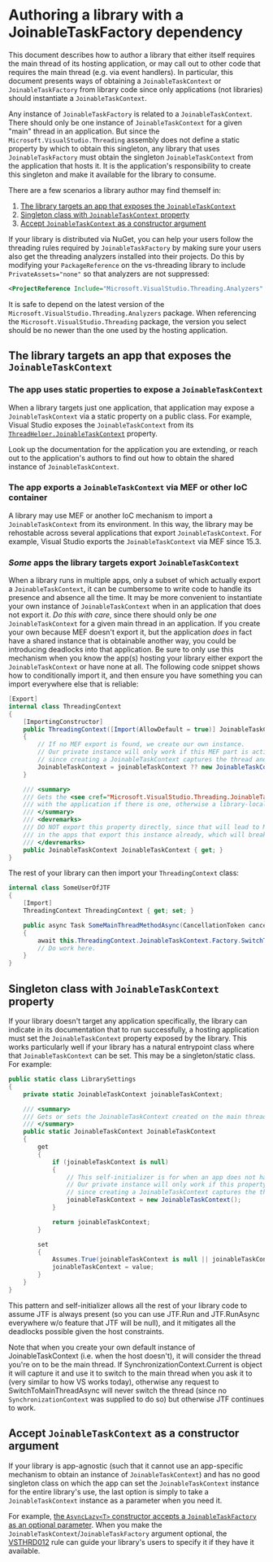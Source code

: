 # Authoring a library with a JoinableTaskFactory dependency

This document describes how to author a library that either itself requires the main thread of its hosting application, or may call out to other code that requires the main thread (e.g. via event handlers). In particular, this document presents ways of obtaining a `JoinableTaskContext` or `JoinableTaskFactory` from library code since only applications (not libraries) should instantiate a `JoinableTaskContext`.

Any instance of `JoinableTaskFactory` is related to a `JoinableTaskContext`. There should only be one instance of `JoinableTaskContext` for a given "main" thread in an application. But since the `Microsoft.VisualStudio.Threading` assembly does not define a static property by which to obtain this singleton, any library that uses `JoinableTaskFactory` must obtain the singleton `JoinableTaskContext` from the application that hosts it. It is the application's responsibility to create this singleton and make it available for the library to consume.

There are a few scenarios a library author may find themself in:

1. [The library targets an app that exposes the `JoinableTaskContext`](#appoffers)
1. [Singleton class with `JoinableTaskContext` property](#singleton)
1. [Accept `JoinableTaskContext` as a constructor argument](#ctor)

If your library is distributed via NuGet, you can help your users follow the threading rules required by `JoinableTaskFactory` by
making sure your users also get the threading analyzers installed into their projects. Do this by modifying your `PackageReference` on the vs-threading library to include `PrivateAssets="none"` so that analyzers are not suppressed:

```xml
<ProjectReference Include="Microsoft.VisualStudio.Threading.Analyzers" Version="[latest-stable-version]" PrivateAssets="none" />
```

It is safe to depend on the latest version of the `Microsoft.VisualStudio.Threading.Analyzers` package.
When referencing the `Microsoft.VisualStudio.Threading` package, the version you select should be no newer than the one used by the hosting application.

## <a name="appoffers"></a>The library targets an app that exposes the `JoinableTaskContext`

### The app uses static properties to expose a `JoinableTaskContext`

When a library targets just one application, that application may expose a `JoinableTaskContext` via a static property on a public class.
For example, Visual Studio exposes the `JoinableTaskContext` from its [`ThreadHelper.JoinableTaskContext`](https://docs.microsoft.com/en-us/dotnet/api/microsoft.visualstudio.shell.threadhelper.joinabletaskcontext?view=visualstudiosdk-2017) property.

Look up the documentation for the application you are extending, or reach out to the application's authors to find out how to obtain the shared instance of `JoinableTaskContext`.

### The app exports a `JoinableTaskContext` via MEF or other IoC container

A library may use MEF or another IoC mechanism to import a `JoinableTaskContext` from its environment. In this way, the library may be rehostable across several applications that export `JoinableTaskContext`.
For example, Visual Studio exports the `JoinableTaskContext` via MEF since 15.3.

### *Some* apps the library targets export `JoinableTaskContext`

When a library runs in multiple apps, only a subset of which actually export a `JoinableTaskContext`, it can be cumbersome to write code to handle its presence and absence all the time. It may be more convenient to instantiate your own instance of `JoinableTaskContext` when in an application that does not export it. *Do this with care*, since there should only be *one* `JoinableTaskContext` for a given main thread in an application. If you create your own because MEF doesn't export it, but the application *does* in fact have a shared instance that is obtainable another way, you could be introducing deadlocks into that application. Be sure to only use this mechanism when you know the app(s) hosting your library either export the `JoinableTaskContext` or have none at all. The following code snippet shows how to conditionally import it, and then ensure you have something you can import everywhere else that is reliable:

```cs
[Export]
internal class ThreadingContext
{
    [ImportingConstructor]
    public ThreadingContext([Import(AllowDefault = true)] JoinableTaskContext joinableTaskContext)
    {
        // If no MEF export is found, we create our own instance.
        // Our private instance will only work if this MEF part is activated on the main thread of the application
        // since creating a JoinableTaskContext captures the thread and SynchronizationContext.
        JoinableTaskContext = joinableTaskContext ?? new JoinableTaskContext();
    }

    /// <summary>
    /// Gets the <see cref="Microsoft.VisualStudio.Threading.JoinableTaskContext" /> associated
    /// with the application if there is one, otherwise a library-local instance.
    /// </summary>
    /// <devremarks>
    /// DO NOT export this property directly, since that will lead to MEF observing TWO exports
    /// in the apps that export this instance already, which will break everyone using this MEF export.
    /// </devremarks>
    public JoinableTaskContext JoinableTaskContext { get; }
}
```

The rest of your library can then import your `ThreadingContext` class:

```cs
internal class SomeUserOfJTF
{
    [Import]
    ThreadingContext ThreadingContext { get; set; }

    public async Task SomeMainThreadMethodAsync(CancellationToken cancellationToken)
    {
        await this.ThreadingContext.JoinableTaskContext.Factory.SwitchToMainThreadAsync(cancellationToken);
        // Do work here.
    }
}
```

## <a name="singleton"></a>Singleton class with `JoinableTaskContext` property

If your library doesn't target any application specifically, the library can indicate in its documentation that to run successfully, a hosting application must set the `JoinableTaskContext` property exposed by the library. This works particularly well if your library has a natural entrypoint class where that `JoinableTaskContext` can be set. This may be a singleton/static class. For example:

```cs
public static class LibrarySettings
{
    private static JoinableTaskContext joinableTaskContext;

    /// <summary>
    /// Gets or sets the JoinableTaskContext created on the main thread of the application hosting this library.
    /// </summary>
    public static JoinableTaskContext JoinableTaskContext
    {
        get
        {
            if (joinableTaskContext is null)
            {
                // This self-initializer is for when an app does not have a `JoinableTaskContext` to pass to the library.
                // Our private instance will only work if this property getter first runs on the main thread of the application
                // since creating a JoinableTaskContext captures the thread and SynchronizationContext.
                joinableTaskContext = new JoinableTaskContext();
            }

            return joinableTaskContext;
        }

        set
        {
            Assumes.True(joinableTaskContext is null || joinableTaskContext == value, "This property has already been set to another value or is set after its value has been retrieved with a self-created value. Set this property once, before it is used elsewhere.");
            joinableTaskContext = value;
        }
    }
}
```

This pattern and self-initializer allows all the rest of your library code to assume JTF is always present (so you can use JTF.Run and JTF.RunAsync everywhere w/o feature that JTF will be null), and it mitigates all the deadlocks possible given the host constraints.

Note that when you create your own default instance of JoinableTaskContext (i.e. when the host doesn't), it will consider the thread you're on to be the main thread. If SynchronizationContext.Current is object it will capture it and use it to switch to the main thread when you ask it to (very similar to how VS works today), otherwise any request to SwitchToMainThreadAsync will never switch the thread (since no `SynchronizationContext` was supplied to do so) but otherwise JTF continues to work.

## <a name="ctor"></a>Accept `JoinableTaskContext` as a constructor argument

If your library is app-agnostic (such that it cannot use an app-specific mechanism to obtain an instance of `JoinableTaskContext`) and has no good singleton class on which the app can set the `JoinableTaskContext` instance for the entire library's use, the last option is simply to take a `JoinableTaskContext` instance as a parameter when you need it.

For example, [the `AsyncLazy<T>` constructor accepts a `JoinableTaskFactory` as an optional parameter](https://github.com/Microsoft/vs-threading/blob/027bff027c829cab6be54dbd15551d763199ebf0/src/Microsoft.VisualStudio.Threading/AsyncLazy.cs#L60).
When you make the `JoinableTaskContext`/`JoinableTaskFactory` argument optional, the [VSTHRD012](../analyzers/VSTHRD012.md) rule can guide your library's users to specify it if they have it available.
